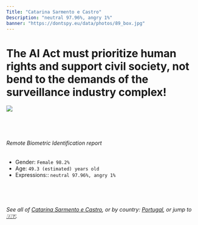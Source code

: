 ```yaml
---
Title: "Catarina Sarmento e Castro"
Description: "neutral 97.96%, angry 1%"
banner: "https://dontspy.eu/data/photos/89_box.jpg"
---
```


# The AI Act must prioritize human rights and support civil society, not bend to the demands of the surveillance industry complex!

<link rel="stylesheet" type="text/css" href="/css/blog.css" />

<div class="is-fake" hidden>

_This image is **clearly fake**_, yet we [continue to collect them because the AI Act negotiations](/blog/why-deepfake/) are heading in a direction that will only make people's lives more complicated. For a more in-depth explanation, read: [Double threat: why losing the battle against Face Biometrics would fuel the proliferation of deepfakes](/blog/the-dual-threat-how-losing-the-biometric-battle-fuels-deepfake-proliferation/).


</div>

<!-- <img src="https://dontspy.eu/data/photos/54_box.jpg" /> -->
<img src="https://dontspy.eu/data/photos/89_box.jpg" />

## <br>

###### Remote Biometric Identification report

* <span class="label">Gender:</span> `Female 98.2%`
* <span class="label">Age:</span> `49.3 (estimated) years old`
* <span class="label">Expressions::</span> `neutral 97.96%, angry 1%`

## <br>

###### See all of [Catarina Sarmento e Castro](/policymaker#Catarina%20Sarmento%20e%20Castro), or by country: [Portugal](/country#Portugal), or jump to [🇮🇹](/x/54).

## <br>
